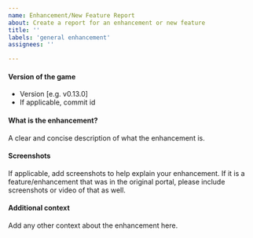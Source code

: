```yaml
---
name: Enhancement/New Feature Report
about: Create a report for an enhancement or new feature
title: ''
labels: 'general enhancement'
assignees: ''

---
```


#### Version of the game 
 - Version [e.g. v0.13.0]
 - If applicable, commit id

#### What is the enhancement?
A clear and concise description of what the enhancement is.

#### Screenshots
If applicable, add screenshots to help explain your enhancement. 
If it is a feature/enhancement that was in the original portal, please include screenshots or video of that as well.

#### Additional context
Add any other context about the enhancement here.
